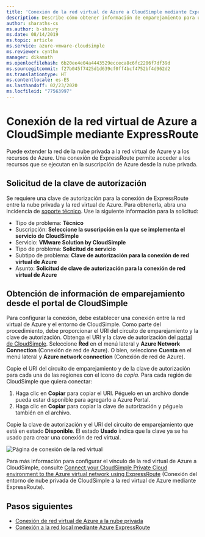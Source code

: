 ```yaml
---
title: 'Conexión de la red virtual de Azure a CloudSimple mediante ExpressRoute: Azure VMware Solution by CloudSimple'
description: Describe cómo obtener información de emparejamiento para una conexión entre la red virtual de Azure y el entorno de CloudSimple
author: sharaths-cs
ms.author: b-shsury
ms.date: 08/14/2019
ms.topic: article
ms.service: azure-vmware-cloudsimple
ms.reviewer: cynthn
manager: dikamath
ms.openlocfilehash: 6b20ee4e04a4443529ecceca8c6fc2206f7df39d
ms.sourcegitcommit: f27b045f7425d1d639cf0ff4bcf4752bf4d962d2
ms.translationtype: HT
ms.contentlocale: es-ES
ms.lasthandoff: 02/23/2020
ms.locfileid: "77563997"
---
```

# <a name="connect-azure-virtual-network-to-cloudsimple-using-expressroute"></a>Conexión de la red virtual de Azure a CloudSimple mediante ExpressRoute

Puede extender la red de la nube privada a la red virtual de Azure y a los recursos de Azure. Una conexión de ExpressRoute permite acceder a los recursos que se ejecutan en la suscripción de Azure desde la nube privada.

## <a name="request-authorization-key"></a>Solicitud de la clave de autorización

Se requiere una clave de autorización para la conexión de ExpressRoute entre la nube privada y la red virtual de Azure. Para obtenerla, abra una incidencia de <a href="https://portal.azure.com/#blade/Microsoft_Azure_Support/HelpAndSupportBlade/newsupportrequest" target="_blank">soporte técnico</a>.  Use la siguiente información para la solicitud:

* Tipo de problema: **Técnico**
* Suscripción: **Seleccione la suscripción en la que se implementa el servicio de CloudSimple**
* Servicio: **VMware Solution by CloudSimple**
* Tipo de problema: **Solicitud de servicio**
* Subtipo de problema: **Clave de autorización para la conexión de red virtual de Azure**
* Asunto: **Solicitud de clave de autorización para la conexión de red virtual de Azure**

## <a name="get-peering-information-from-cloudsimple-portal"></a>Obtención de información de emparejamiento desde el portal de CloudSimple

Para configurar la conexión, debe establecer una conexión entre la red virtual de Azure y el entorno de CloudSimple.  Como parte del procedimiento, debe proporcionar el URI del circuito de emparejamiento y la clave de autorización. Obtenga el URI y la clave de autorización del [portal de CloudSimple](access-cloudsimple-portal.md).  Seleccione **Red** en el menú lateral y **Azure Network Connection** (Conexión de red de Azure). O bien, seleccione **Cuenta** en el menú lateral y **Azure network connection** (Conexión de red de Azure).

Copie el URI del circuito de emparejamiento y de la clave de autorización para cada una de las regiones con el icono de *copia*. Para cada región de CloudSimple que quiera conectar:

1. Haga clic en **Copiar** para copiar el URI. Péguelo en un archivo donde pueda estar disponible para agregarlo a Azure Portal.  
2. Haga clic en **Copiar** para copiar la clave de autorización y péguela también en el archivo.

Copie la clave de autorización y el URI del circuito de emparejamiento que está en estado **Disponible**.  El estado **Usado** indica que la clave ya se ha usado para crear una conexión de red virtual.

![Página de conexión de la red virtual](media/virtual-network-connection.png)

Para más información para configurar el vínculo de la red virtual de Azure a CloudSimple, consulte [Connect your CloudSimple Private Cloud environment to the Azure virtual network using ExpressRoute](azure-expressroute-connection.md) (Conexión del entorno de nube privada de CloudSimple a la red virtual de Azure mediante ExpressRoute).

## <a name="next-steps"></a>Pasos siguientes

* [Conexión de red virtual de Azure a la nube privada](azure-expressroute-connection.md)
* [Conexión a la red local mediante Azure ExpressRoute](on-premises-connection.md)
